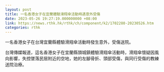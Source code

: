 ```yaml
---
layout: post
title: 一名香港女子在宜蘭體驗滑翔傘活動時遇意外受傷
date: 2023-05-26 19:27:19.000000000 +08:00
link: https://news.rthk.hk/rthk/ch/component/k2/1702280-20230526.htm
categories: rthk
---
```


一名香港女子在台灣宜蘭縣體驗滑翔傘活動時發生意外，受傷送院。

台灣傳媒報道，這名香港女子在宜蘭縣頭城鎮體驗滑翔傘活動時，滑翔傘懷疑因風向影響，失控墜落民居附近的空地，她的左腳骨折、頭部受傷，與同行受傷的教練送院治療。
